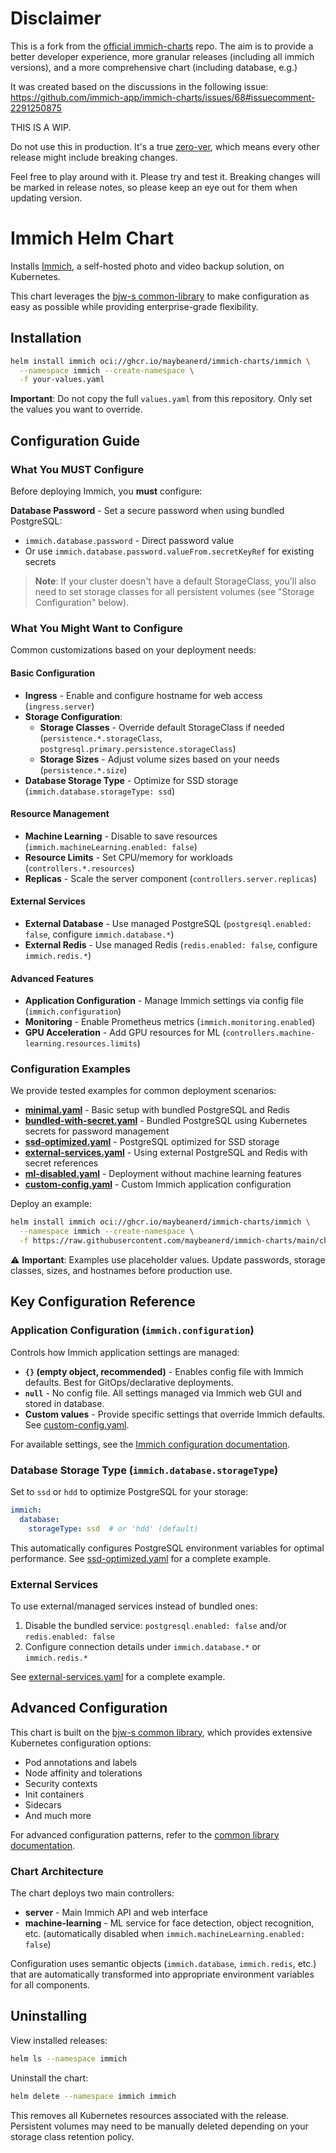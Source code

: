 # Disclaimer

This is a fork from the [official immich-charts](https://github.com/immich-app/immich-charts) repo. The aim is to provide a better developer experience, more granular releases (including all immich versions), and a more comprehensive chart (including database, e.g.)

It was created based on the discussions in the following issue: https://github.com/immich-app/immich-charts/issues/68#issuecomment-2291250875

THIS IS A WIP.

Do not use this in production. It's a true [zero-ver](https://semver.org/#spec-item-4), which means every other release might include breaking changes.

Feel free to play around with it. Please try and test it. Breaking changes will be marked in release notes, so please keep an eye out for them when updating version.

# Immich Helm Chart

Installs [Immich](https://github.com/immich-app/immich), a self-hosted photo and video backup solution, on Kubernetes.

This chart leverages the [bjw-s common-library](https://github.com/bjw-s-labs/helm-charts/tree/common-4.3.0/charts/library/common) to make configuration as easy as possible while providing enterprise-grade flexibility.

## Installation

```bash
helm install immich oci://ghcr.io/maybeanerd/immich-charts/immich \
  --namespace immich --create-namespace \
  -f your-values.yaml
```

**Important**: Do not copy the full `values.yaml` from this repository. Only set the values you want to override.

## Configuration Guide

### What You MUST Configure

Before deploying Immich, you **must** configure:

**Database Password** - Set a secure password when using bundled PostgreSQL:
- `immich.database.password` - Direct password value
- Or use `immich.database.password.valueFrom.secretKeyRef` for existing secrets

> **Note**: If your cluster doesn't have a default StorageClass, you'll also need to set storage classes for all persistent volumes (see "Storage Configuration" below).

### What You Might Want to Configure

Common customizations based on your deployment needs:

#### Basic Configuration
- **Ingress** - Enable and configure hostname for web access (`ingress.server`)
- **Storage Configuration**:
  - **Storage Classes** - Override default StorageClass if needed (`persistence.*.storageClass`, `postgresql.primary.persistence.storageClass`)
  - **Storage Sizes** - Adjust volume sizes based on your needs (`persistence.*.size`)
- **Database Storage Type** - Optimize for SSD storage (`immich.database.storageType: ssd`)

#### Resource Management
- **Machine Learning** - Disable to save resources (`immich.machineLearning.enabled: false`)
- **Resource Limits** - Set CPU/memory for workloads (`controllers.*.resources`)
- **Replicas** - Scale the server component (`controllers.server.replicas`)

#### External Services
- **External Database** - Use managed PostgreSQL (`postgresql.enabled: false`, configure `immich.database.*`)
- **External Redis** - Use managed Redis (`redis.enabled: false`, configure `immich.redis.*`)

#### Advanced Features
- **Application Configuration** - Manage Immich settings via config file (`immich.configuration`)
- **Monitoring** - Enable Prometheus metrics (`immich.monitoring.enabled`)
- **GPU Acceleration** - Add GPU resources for ML (`controllers.machine-learning.resources.limits`)

### Configuration Examples

We provide tested examples for common deployment scenarios:

- **[minimal.yaml](charts/immich/examples/minimal.yaml)** - Basic setup with bundled PostgreSQL and Redis
- **[bundled-with-secret.yaml](charts/immich/examples/bundled-with-secret.yaml)** - Bundled PostgreSQL using Kubernetes secrets for password management
- **[ssd-optimized.yaml](charts/immich/examples/ssd-optimized.yaml)** - PostgreSQL optimized for SSD storage
- **[external-services.yaml](charts/immich/examples/external-services.yaml)** - Using external PostgreSQL and Redis with secret references
- **[ml-disabled.yaml](charts/immich/examples/ml-disabled.yaml)** - Deployment without machine learning features
- **[custom-config.yaml](charts/immich/examples/custom-config.yaml)** - Custom Immich application configuration

Deploy an example:
```bash
helm install immich oci://ghcr.io/maybeanerd/immich-charts/immich \
  --namespace immich --create-namespace \
  -f https://raw.githubusercontent.com/maybeanerd/immich-charts/main/charts/immich/examples/minimal.yaml
```

⚠️ **Important**: Examples use placeholder values. Update passwords, storage classes, sizes, and hostnames before production use.

## Key Configuration Reference

### Application Configuration (`immich.configuration`)

Controls how Immich application settings are managed:

- **`{}` (empty object, recommended)** - Enables config file with Immich defaults. Best for GitOps/declarative deployments.
- **`null`** - No config file. All settings managed via Immich web GUI and stored in database.
- **Custom values** - Provide specific settings that override Immich defaults. See [custom-config.yaml](charts/immich/examples/custom-config.yaml).

For available settings, see the [Immich configuration documentation](https://immich.app/docs/install/config-file/).

### Database Storage Type (`immich.database.storageType`)

Set to `ssd` or `hdd` to optimize PostgreSQL for your storage:

```yaml
immich:
  database:
    storageType: ssd  # or 'hdd' (default)
```

This automatically configures PostgreSQL environment variables for optimal performance. See [ssd-optimized.yaml](charts/immich/examples/ssd-optimized.yaml) for a complete example.

### External Services

To use external/managed services instead of bundled ones:

1. Disable the bundled service: `postgresql.enabled: false` and/or `redis.enabled: false`
2. Configure connection details under `immich.database.*` or `immich.redis.*`

See [external-services.yaml](charts/immich/examples/external-services.yaml) for a complete example.

## Advanced Configuration

This chart is built on the [bjw-s common library](https://github.com/bjw-s-labs/helm-charts/tree/common-4.3.0/charts/library/common), which provides extensive Kubernetes configuration options:

- Pod annotations and labels
- Node affinity and tolerations
- Security contexts
- Init containers
- Sidecars
- And much more

For advanced configuration patterns, refer to the [common library documentation](https://github.com/bjw-s-labs/helm-charts/blob/common-4.3.0/charts/library/common/values.yaml).

### Chart Architecture

The chart deploys two main controllers:

- **server** - Main Immich API and web interface
- **machine-learning** - ML service for face detection, object recognition, etc. (automatically disabled when `immich.machineLearning.enabled: false`)

Configuration uses semantic objects (`immich.database`, `immich.redis`, etc.) that are automatically transformed into appropriate environment variables for all components.

## Uninstalling

View installed releases:
```bash
helm ls --namespace immich
```

Uninstall the chart:
```bash
helm delete --namespace immich immich
```

This removes all Kubernetes resources associated with the release. Persistent volumes may need to be manually deleted depending on your storage class retention policy.
